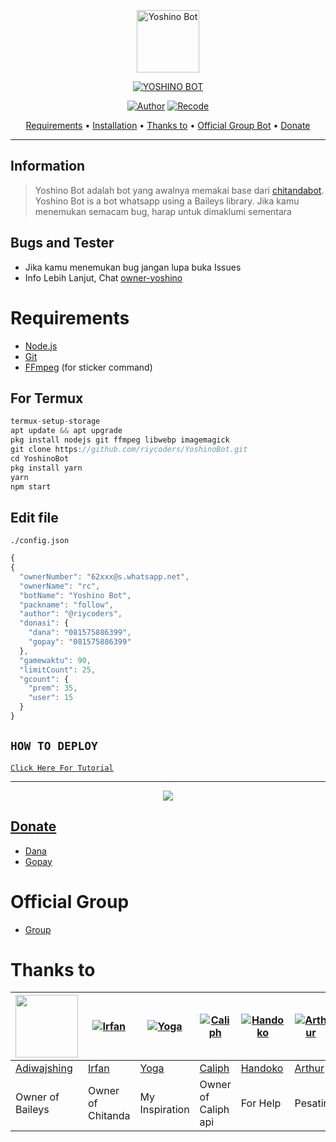 <p align="center">
<img src="https://d.top4top.io/p_2736lxm6m0.jpg" alt="Yoshino Bot" width="100"/>


</p>
<p align="center">
<a href="#"><img title="YOSHINO BOT" src="https://img.shields.io/badge/YOSHINO BOT-green?colorA=%23ff0000&colorB=%23017e40&style=for-the-badge"></a>
</p>
<p align="center">
<a href="https://github.com/rtwone"><img title="Author" src="https://img.shields.io/badge/Author-Irfan-red.svg?style=for-the-badge&logo=github"></a>
<a href="https://github.com/riycoders"><img title="Recode" src="https://img.shields.io/badge/Recode-Riy-red.svg?style=for-the-badge&logo=github"></a>
</p>

<p align="center">
  <a href="https://github.com/riycoders/YoshinoBot#requirements">Requirements</a> •
  <a href="https://github.com/riycoders/YoshinoBot#instalasi">Installation</a> •
  <a href="https://github.com/riycoders/YoshinoBot#thanks-to">Thanks to</a> •
  <a href="https://github.com/riycoders/YoshinoBot#Official-Group"> Official Group Bot</a> •
  <a href="https://github.com/riycoders/YoshinoBot#donate">Donate</a>
</p>
</div>

---

## Information
> Yoshino Bot adalah bot yang awalnya memakai base dari [chitandabot](https://github.com/rtwone/chitandabot). Yoshino Bot is a bot whatsapp using a Baileys library.
> Jika kamu menemukan semacam bug, harap untuk dimaklumi sementara

## Bugs and Tester
* Jika kamu menemukan bug jangan lupa buka Issues
* Info Lebih Lanjut, Chat [owner-yoshino](https://wa.me/6281575886399)

# Requirements
* [Node.js](https://nodejs.org/en/)
* [Git](https://git-scm.com/downloads)
* [FFmpeg](https://github.com/BtbN/FFmpeg-Builds/releases/download/autobuild-2020-12-08-13-03/ffmpeg-n4.3.1-26-gca55240b8c-win64-gpl-4.3.zip) (for sticker command)

## For Termux
```ts
termux-setup-storage
apt update && apt upgrade
pkg install nodejs git ffmpeg libwebp imagemagick
git clone https://github.com/riycoders/YoshinoBot.git
cd YoshinoBot
pkg install yarn
yarn
npm start
```

## Edit file
`./config.json`
```ts
{
{
  "ownerNumber": "62xxx@s.whatsapp.net",
  "ownerName": "rc",
  "botName": "Yoshino Bot",
  "packname": "follow",
  "author": "@riycoders",
  "donasi": {
	"dana": "081575886399",
	"gopay": "081575886399"
  },
  "gamewaktu": 90,
  "limitCount": 25,
  "gcount": {
	"prem": 35,
	"user": 15
  }
}

```

## ```HOW TO DEPLOY```

[`Click Here For Tutorial`](https://youtu.be/RsQf-ft7qpM)<br>

----------

<p align="center">
  <a href="https://youtu.be/RsQf-ft7qpM"><img src="https://ibb.co/X2qmq7Y" />
</p>

## Donate
- [Dana](https://wa.me/6281575886399?text=Bang+mau+donasi)
- [Gopay](https://wa.me/6281575886399?text=Bang+mau+donasi)

# Official Group
- [Group](https://chat.whatsapp.com/KShSydBXuPBIx0eeWgl7gY)

# Thanks to
<a href="https://github.com/adiwajshing"><img src="https://github.com/adiwajshing.png?size=100" width="100" height="100"></a> | [![Irfan](https://github.com/rtwone.png?size=100)](https://github.com/rtwone) | [![Yoga](https://github.com/YogGanz.png?size=100)](https://github.com/YogGanz) | [![Caliph](http://github.com/caliphdev.png?size=100)](http://github.com/caliphdev) | [![Handoko](http://github.com/handoko19.png?size=100)](http://github.com/handoko19) | [![Arthur](http://github.com/arthur-md.png?size=100)](http://github.com/arthur-md) | [![Riy](http://github.com/riycoders.png?size=100)](http://github.com/riycoders)
----|----|----|----|----|----|----
[Adiwajshing](https://github.com/adiwajshing) | [Irfan](https://github.com/rtwone) | [Yoga](https://github.com/YogGanz) | [Caliph](https://github.com/caliphdev) | [Handoko](https://github.com/handoko19) | [Arthur](https://github.com/arthur-md) | [Riy](https://github.com/riycoders)
Owner of Baileys | Owner of Chitanda | My Inspiration | Owner of Caliph api | For Help | Pesatir | Owner of Yoshino
